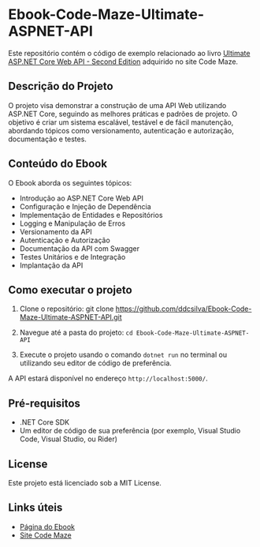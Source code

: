 # Ebook-Code-Maze-Ultimate-ASPNET-API

Este repositório contém o código de exemplo relacionado ao livro [Ultimate ASP.NET Core Web API - Second Edition](https://code-maze.com/ultimate-aspnetcore-webapi-second-edition/) adquirido no site Code Maze.

## Descrição do Projeto

O projeto visa demonstrar a construção de uma API Web utilizando ASP.NET Core, seguindo as melhores práticas e padrões de projeto. O objetivo é criar um sistema escalável, testável e de fácil manutenção, abordando tópicos como versionamento, autenticação e autorização, documentação e testes.

## Conteúdo do Ebook

O Ebook aborda os seguintes tópicos:

- Introdução ao ASP.NET Core Web API
- Configuração e Injeção de Dependência
- Implementação de Entidades e Repositórios
- Logging e Manipulação de Erros
- Versionamento da API
- Autenticação e Autorização
- Documentação da API com Swagger
- Testes Unitários e de Integração
- Implantação da API

## Como executar o projeto

1. Clone o repositório:
git clone https://github.com/ddcsilva/Ebook-Code-Maze-Ultimate-ASPNET-API.git

2. Navegue até a pasta do projeto:
`cd Ebook-Code-Maze-Ultimate-ASPNET-API`

3. Execute o projeto usando o comando `dotnet run` no terminal ou utilizando seu editor de código de preferência.

A API estará disponível no endereço `http://localhost:5000/`.

## Pré-requisitos

- .NET Core SDK
- Um editor de código de sua preferência (por exemplo, Visual Studio Code, Visual Studio, ou Rider)

## License

Este projeto está licenciado sob a MIT License.

## Links úteis

- [Página do Ebook](https://www.codemag.com/Products/Print/2019/JanuaryFebruary/NET-Core-REST-Service)
- [Site Code Maze](https://code-maze.com/)
